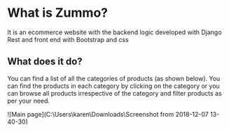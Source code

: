 # What is Zummo?
It is an ecommerce website with the backend logic developed with Django Rest and front end with Bootstrap and css

## What does it do?
You can find a list of all the categories of products (as shown below). You can find the products in each category by clicking on the category or you can browse all products irrespective of the category and filter products as per your need.

![Main page](C:\Users\karen\Downloads\Screenshot from 2018-12-07 13-40-30)


